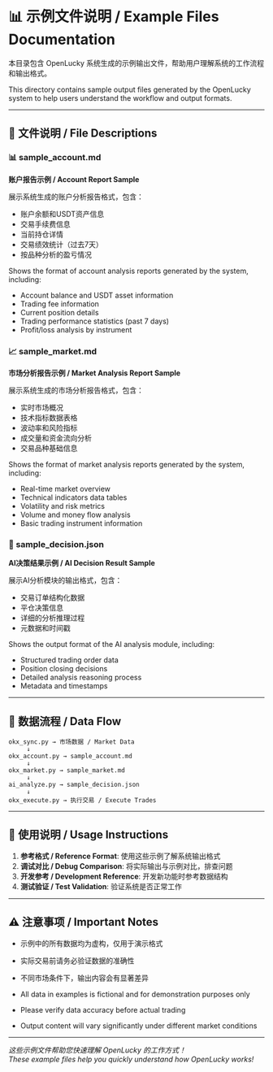 # 📊 示例文件说明 / Example Files Documentation

本目录包含 OpenLucky 系统生成的示例输出文件，帮助用户理解系统的工作流程和输出格式。

This directory contains sample output files generated by the OpenLucky system to help users understand the workflow and output formats.

---

## 📁 文件说明 / File Descriptions

### 📊 sample_account.md
**账户报告示例 / Account Report Sample**

展示系统生成的账户分析报告格式，包含：
- 账户余额和USDT资产信息
- 交易手续费信息  
- 当前持仓详情
- 交易绩效统计（过去7天）
- 按品种分析的盈亏情况

Shows the format of account analysis reports generated by the system, including:
- Account balance and USDT asset information
- Trading fee information
- Current position details
- Trading performance statistics (past 7 days)
- Profit/loss analysis by instrument

### 📈 sample_market.md
**市场分析报告示例 / Market Analysis Report Sample**

展示系统生成的市场分析报告格式，包含：
- 实时市场概况
- 技术指标数据表格
- 波动率和风险指标
- 成交量和资金流向分析
- 交易品种基础信息

Shows the format of market analysis reports generated by the system, including:
- Real-time market overview
- Technical indicators data tables
- Volatility and risk metrics
- Volume and money flow analysis
- Basic trading instrument information

### 🤖 sample_decision.json
**AI决策结果示例 / AI Decision Result Sample**

展示AI分析模块的输出格式，包含：
- 交易订单结构化数据
- 平仓决策信息
- 详细的分析推理过程
- 元数据和时间戳

Shows the output format of the AI analysis module, including:
- Structured trading order data
- Position closing decisions
- Detailed analysis reasoning process
- Metadata and timestamps

---

## 🔄 数据流程 / Data Flow

```
okx_sync.py → 市场数据 / Market Data
     ↓
okx_account.py → sample_account.md
     ↓
okx_market.py → sample_market.md  
     ↓
ai_analyze.py → sample_decision.json
     ↓
okx_execute.py → 执行交易 / Execute Trades
```

---

## 📝 使用说明 / Usage Instructions

1. **参考格式 / Reference Format**: 使用这些示例了解系统输出格式
2. **调试对比 / Debug Comparison**: 将实际输出与示例对比，排查问题
3. **开发参考 / Development Reference**: 开发新功能时参考数据结构
4. **测试验证 / Test Validation**: 验证系统是否正常工作

---

## ⚠️ 注意事项 / Important Notes

- 示例中的所有数据均为虚构，仅用于演示格式
- 实际交易前请务必验证数据的准确性
- 不同市场条件下，输出内容会有显著差异

- All data in examples is fictional and for demonstration purposes only
- Please verify data accuracy before actual trading
- Output content will vary significantly under different market conditions

---

*这些示例文件帮助您快速理解 OpenLucky 的工作方式！*  
*These example files help you quickly understand how OpenLucky works!*
